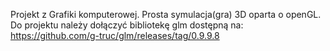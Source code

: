 Projekt z Grafiki komputerowej. Prosta symulacja(gra) 3D oparta o openGL.
Do projektu należy dołączyć bibliotekę glm dostępną na: https://github.com/g-truc/glm/releases/tag/0.9.9.8